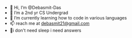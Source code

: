 - 👋 Hi, I’m @Debasmit-Das
- 👀 I’m a 2nd yr CS Undergrad 
- 🌱 I’m currently learning how to code in various languages
- 📫 reach me at debasmit21@gmail.com
- 🧾i don't need sleep i need answers
<!---
Debasmit-Das/Debasmit-Das is a ✨ special ✨ repository because its `README.md` (this file) appears on your GitHub profile.
You can click the Preview link to take a look at your changes.
--->
